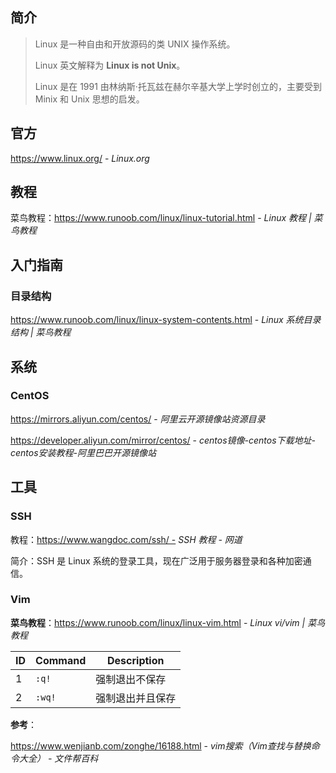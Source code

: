 ## 简介

> Linux 是一种自由和开放源码的类 UNIX 操作系统。
>
> Linux 英文解释为 **Linux is not Unix**。
>
> Linux 是在 1991 由林纳斯·托瓦兹在赫尔辛基大学上学时创立的，主要受到 Minix 和 Unix 思想的启发。

## 官方

https://www.linux.org/ - *Linux.org*

## 教程

菜鸟教程：https://www.runoob.com/linux/linux-tutorial.html - *Linux 教程 | 菜鸟教程*

## 入门指南

### 目录结构

https://www.runoob.com/linux/linux-system-contents.html - *Linux 系统目录结构 | 菜鸟教程*

## 系统

### CentOS

https://mirrors.aliyun.com/centos/ - *阿里云开源镜像站资源目录*

https://developer.aliyun.com/mirror/centos/ - *centos镜像-centos下载地址-centos安装教程-阿里巴巴开源镜像站*

## 工具

### SSH

教程：https://www.wangdoc.com/ssh/ - *SSH 教程 - 网道*

简介：SSH 是 Linux 系统的登录工具，现在广泛用于服务器登录和各种加密通信。

### Vim

**菜鸟教程**：https://www.runoob.com/linux/linux-vim.html - *Linux vi/vim | 菜鸟教程*


 ID | Command  | Description
---|---|---
1  | `:q!` | 强制退出不保存
2  | `:wq!` | 强制退出并且保存

**参考**：

https://www.wenjianb.com/zonghe/16188.html - *vim搜索（Vim查找与替换命令大全） - 文件帮百科*